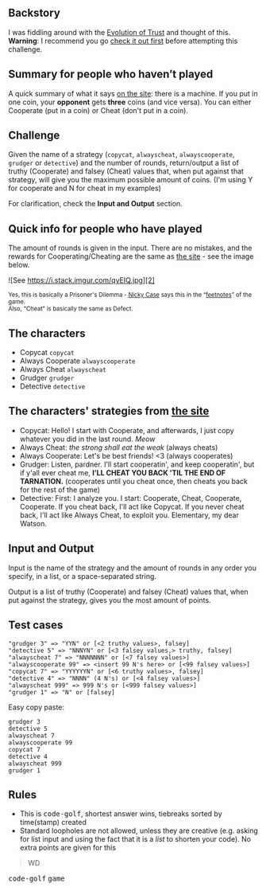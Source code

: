 ## Backstory
I was fiddling around with the [Evolution of Trust][1] and thought of this.<br>**Warning**: I recommend you go [check it out first][1] before attempting this challenge.

## Summary for people who haven’t played
A quick summary of what it says [on the site][1]: there is a machine. If you put in one coin, your **opponent** gets **three** coins (and vice versa). You can either Cooperate (put in a coin) or Cheat (don't put in a coin).

## Challenge
Given the name of a strategy (`copycat`, `alwayscheat`, `alwayscooperate`, `grudger` or `detective`) and the number of rounds, return/output a list of truthy (Cooperate) and falsey (Cheat) values that, when put against that strategy, will give you the maximum possible amount of coins. (I'm using Y for cooperate and N for cheat in my examples)

For clarification, check the **Input and Output** section.

## Quick info for people who have played
The amount of rounds is given in the input. There are no mistakes, and the rewards for Cooperating/Cheating are the same as [the site][1] - see the image below.

![See https://i.stack.imgur.com/qyEIQ.jpg][2]

<sub>Yes, this is basically a Prisoner's Dilemma - [Nicky Case] says this in the “[feetnotes]” of the game.<br>Also, "Cheat" is basically the same as Defect.</sub>

## The characters
 * Copycat `copycat`
 * Always Cooperate `alwayscooperate`
 * Always Cheat `alwayscheat`
 * Grudger `grudger`
 * Detective `detective`

## The characters' strategies from [the site][1]
* Copycat: Hello! I start with Cooperate, and afterwards, I just copy whatever you did in the last round. *Meow*
* Always Cheat: *the strong shall eat the weak* (always cheats)
* Always Cooperate: Let's be best friends! <3 (always cooperates)
* Grudger: Listen, pardner. I'll start cooperatin', and keep cooperatin', but if y'all ever cheat me, **I'LL CHEAT YOU BACK 'TIL THE END OF TARNATION.** (cooperates until you cheat once, then cheats you back for the rest of the game)
* Detective: First: I analyze you. I start: Cooperate, Cheat, Cooperate, Cooperate. If you cheat back, I'll act like Copycat. If you never cheat back, I'll act like Always Cheat, to exploit you. Elementary, my dear Watson.

## Input and Output
Input is the name of the strategy and the amount of rounds in any order you specify, in a list, or a space-separated string.

Output is a list of truthy (Cooperate) and falsey (Cheat) values that, when put against the strategy, gives you the most amount of points.

## Test cases

```
"grudger 3" => "YYN" or [<2 truthy values>, falsey]
"detective 5" => "NNNYN" or [<3 falsey values,> truthy, falsey]
"alwayscheat 7" => "NNNNNNN" or [<7 falsey values>]
"alwayscooperate 99" => <insert 99 N's here> or [<99 falsey values>]
"copycat 7" => "YYYYYYN" or [<6 truthy values>, falsey]
"detective 4" => "NNNN" (4 N's) or [<4 falsey values>]
"alwayscheat 999" => 999 N's or [<999 falsey values>]
"grudger 1" => "N" or [falsey]
```

Easy copy paste:

```
grudger 3
detective 5
alwayscheat 7
alwayscooperate 99
copycat 7
detective 4
alwayscheat 999
grudger 1
```

## Rules
* This is <kbd>code-golf</kbd>, shortest answer wins, tiebreaks sorted by time(stamp) created
* Standard loopholes are not allowed, unless they are creative (e.g. asking for list input and using the fact that it is a *list* to shorten your code). No extra points are given for this

> WD

<kbd>code-golf</kbd> <kbd>game</kbd>

  [1]: https://ncase.me/trust "*trust* me, this is a tooltip (pun intended)"
  [2]: https://i.stack.imgur.com/qyEIQ.jpg
  [Nicky Case]: http://ncase.me/
  [feetnotes]: https://ncase.me/trust/notes/
